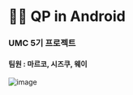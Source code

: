 # 🧑‍🏫 QP in Android

### UMC 5기 프로젝트
#### 팀원 : 마르코, 시즈쿠, 웨이

![image](https://github.com/qp-official-org/Android/assets/39264396/7abdf367-305b-4fb2-a328-5676fbee7348)
